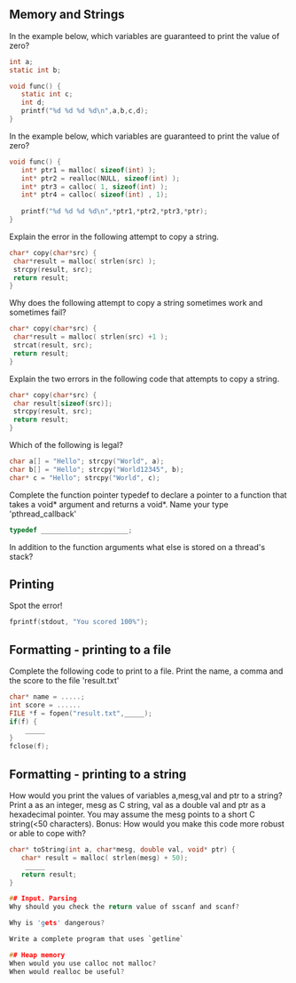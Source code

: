 ## Memory and Strings
In the example below, which variables are guaranteed to print the value of zero?
````C
int a;
static int b;

void func() {
   static int c;
   int d;
   printf("%d %d %d %d\n",a,b,c,d);
}
````

In the example below, which variables are guaranteed to print the value of zero?
````C
void func() {
   int* ptr1 = malloc( sizeof(int) );
   int* ptr2 = realloc(NULL, sizeof(int) );
   int* ptr3 = calloc( 1, sizeof(int) );
   int* ptr4 = calloc( sizeof(int) , 1);
   
   printf("%d %d %d %d\n",*ptr1,*ptr2,*ptr3,*ptr);
}
````

Explain the error in the following attempt to copy a string.
````C
char* copy(char*src) {
 char*result = malloc( strlen(src) ); 
 strcpy(result, src); 
 return result;
}
````

Why does the following attempt to copy a string sometimes work and sometimes fail?

````C
char* copy(char*src) {
 char*result = malloc( strlen(src) +1 ); 
 strcat(result, src); 
 return result;
}
````

Explain the two errors in the following code that attempts to copy a string.
````C
char* copy(char*src) {
 char result[sizeof(src)]; 
 strcpy(result, src); 
 return result;
}
````

Which of the following is legal?
````C
char a[] = "Hello"; strcpy("World", a);
char b[] = "Hello"; strcpy("World12345", b);
char* c = "Hello"; strcpy("World", c);
````

Complete the function pointer typedef to declare a pointer to a function that takes a void* argument and returns a void*. Name your type 'pthread_callback'
````C
typedef ______________________;
````

In addition to the function arguments what else is stored on a thread's stack?


## Printing

Spot the error!
````C
fprintf(stdout, "You scored 100%");
````
## Formatting - printing to a file

Complete the following code to print to a file. Print the name, a comma and the score to the file 'result.txt'
````C
char* name = .....;
int score = ......
FILE *f = fopen("result.txt",_____);
if(f) {
    _____
}
fclose(f);
````
## Formatting - printing to a string

How would you print the values of variables a,mesg,val and ptr to a string? Print a as an integer, mesg as C string, val as a double val and ptr as a hexadecimal pointer. You may assume the mesg points to a short C string(<50 characters).
Bonus: How would you make this code more robust or able to cope with?
```C
char* toString(int a, char*mesg, double val, void* ptr) {
   char* result = malloc( strlen(mesg) + 50);
    _____
   return result;
}

## Input. Parsing
Why should you check the return value of sscanf and scanf?

Why is 'gets' dangerous?

Write a complete program that uses `getline`

## Heap memory
When would you use calloc not malloc? 
When would realloc be useful?
